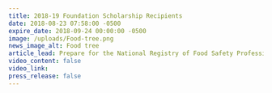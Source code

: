 ```yaml
---
title: 2018-19 Foundation Scholarship Recipients
date: 2018-08-23 07:58:00 -0500
expire_date: 2018-09-24 00:00:00 -0500
image: /uploads/Food-tree.png
news_image_alt: Food tree
article_lead: Prepare for the National Registry of Food Safety Professionals exam.
video_content: false
video_link:
press_release: false
---
```


